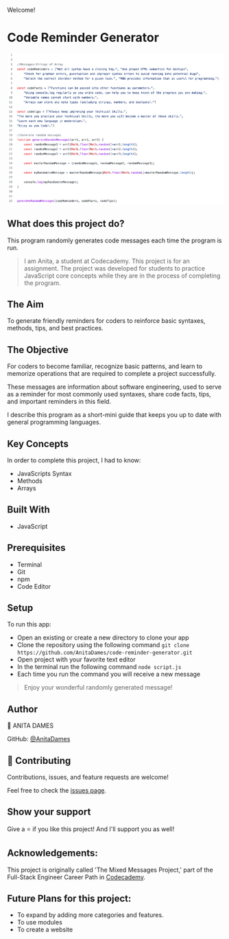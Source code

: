 Welcome! 

# Code Reminder Generator

![Screenshot](./images/script.png "JS SCRIPT")

## What does this project do?
This program randomly generates code messages each time the program is run. 

> I am Anita, a student at Codecademy. This project is for an assignment. The project was developed for students to practice JavaScript core concepts while they are in the process of completing the program.

## The Aim
To generate friendly reminders for coders to reinforce basic syntaxes, methods, tips, and best practices.

## The Objective
For coders to become familiar, recognize basic patterns, and learn to memorize operations that are required to complete a project successfully.

These messages are information about software engineering, used to serve as a reminder for most commonly used syntaxes, share code facts, tips, and important reminders in this field. 

I describe this program as a short-mini guide that keeps you up to date with general programming languages.

## Key Concepts 
In order to complete this project, I had to know:
- JavaScripts Syntax
- Methods
- Arrays

## Built With
- JavaScript

## Prerequisites
- Terminal
- Git
- npm
- Code Editor

## Setup
To run this app:
- Open an existing or create a new directory to clone your app
- Clone the repository using the following command `git clone https://github.com/AnitaDames/code-reminder-generator.git`
- Open project with your favorite text editor
- In the terminal run the following command `node script.js`
- Each time you run the command you will receive a new message

> Enjoy your wonderful randomly generated message!

## Author
👤 ANITA DAMES

GitHub: [@AnitaDames](https://github.com/AnitaDames)

## 🤝 Contributing
Contributions, issues, and feature requests are welcome!

Feel free to check the [issues page](https://github.com/AnitaDames/code-reminder-generator/issues).

## Show your support
Give a ⭐️ if you like this project! And I'll support you as well!

## Acknowledgements: 
This project is originally called 'The Mixed Messages Project,' part of the Full-Stack Engineer Career Path in [Codecademy](https://www.codecademy.com/).

## Future Plans for this project:
- To expand by adding more categories and features.
- To use modules
- To create a website
